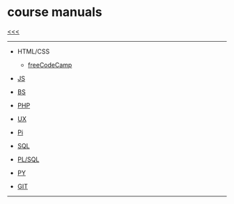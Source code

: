 
course manuals
======

[<<<](https://github.com/ttltrk/PRG/blob/master/MAN.MD)

---

* HTML/CSS

  + <a href="https://github.com/ttltrk/WEB/blob/master/FS/DOC/README.MD">freeCodeCamp</a>

* <a href="">JS</a>
* <a href="">BS</a>
* <a href="">PHP</a>
* <a href="">UX</a>
* <a href="">Pi</a>
* <a href="">SQL</a>
* <a href="">PL/SQL</a>
* <a href="https://github.com/ttltrk/PRG/blob/master/PY/MAN_PY.MD">PY</a>
* <a href="">GIT</a>

---
